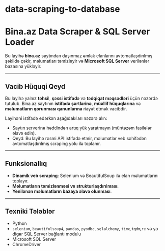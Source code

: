 # data-scraping-to-database
# Bina.az Data Scraper & SQL Server Loader

Bu layihə **bina.az** saytından daşınmaz əmlak elanlarını avtomatlaşdırılmış şəkildə çəkir, məlumatları təmizləyir və **Microsoft SQL Server** verilənlər bazasına yükləyir.

---

## Vacib Hüquqi Qeyd

Bu layihə yalnız **təhsil**, **şəxsi istifadə** və **tədqiqat məqsədləri** üçün nəzərdə tutulub. Bina.az saytının **istifadə şərtlərinə**, **müəllif hüquqlarına** və **məlumatların qorunması qanunlarına** riayət etmək vacibdir.

Layihəni istifadə edərkən aşağıdakıları nəzərə alın:

- Saytın serverinə həddindən artıq yük yaratmayın (müntəzəm fasilələr əlavə edin).  
- Qeyd: Bu layihə rəsmi API istifadə etmir, məlumatlar veb səhifədən avtomatlaşdırılmış scraping yolu ilə toplanır.

---

## Funksionallıq

- **Dinamik veb scraping**: Selenium və BeautifulSoup ilə elan məlumatlarını toplayır.  
- **Məlumatların təmizlənməsi və strukturlaşdırılması**.  
- **Yenilənən məlumatların bazaya əlavə olunması**.

---

## Texniki Tələblər

- Python  
- `selenium`, `beautifulsoup4`, `pandas`, `pyodbc`, `sqlalchemy`, `time`,`tqdm`,`re` və ya digər SQL Server bağlantı modulu  
- Microsoft SQL Server  
- ChromeDriver
